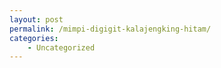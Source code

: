 ```yaml
---
layout: post
permalink: /mimpi-digigit-kalajengking-hitam/
categories:
    - Uncategorized
---
```


